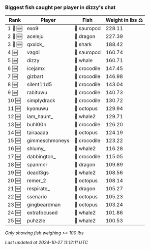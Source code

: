 ### Biggest fish caught per player in dizzy's chat
| Rank | Player | Fish | Weight in lbs ⚖️ |
|------|--------|-----------|---------|
| 1 🥇 🆕 | exo9 | 🦕 sauropod | 228.11 |
| 2 🥈 🆕 | aceleju | 🐉 dragon | 227.39 |
| 3 🥉 🆕 | qxxick_ | 🦈 shark | 188.42 |
| 4 🆕 | vagdi | 🦕 sauropod | 160.74 |
| 5 🆕 | dizzy | 🐳 whale | 160.71 |
| 6 🆕 | icejamx | 🐊 crocodile | 147.45 |
| 7 🆕 | gizbart | 🐊 crocodile | 146.98 |
| 8 🆕 | silent11d5 | 🐊 crocodile | 143.04 |
| 9 🆕 | rabituwu | 🐊 crocodile | 140.73 |
| 10 🆕 | simplydrack | 🐊 crocodile | 130.72 |
| 11 🆕 | kyonuwu | 🐙 octopus | 129.94 |
| 12 🆕 | iam_haunt_ | 🐋 whale2 | 129.71 |
| 13 🆕 | buhl00n | 🐊 crocodile | 126.20 |
| 14 🆕 | tairaaaaa | 🐙 octopus | 124.19 |
| 15 🆕 | gimmeschmoneys | 🐊 crocodile | 123.22 |
| 16 🆕 | shlumy_ | 🐋 whale2 | 116.28 |
| 17 🆕 | dabbington_ | 🐊 crocodile | 115.05 |
| 18 🆕 | spanmer | 🐉 dragon | 109.89 |
| 19 🆕 | deadl3gs | 🐋 whale2 | 108.56 |
| 20 🆕 | remer_2 | 🐙 octopus | 108.14 |
| 21 🆕 | respirate_ | 🐉 dragon | 105.27 |
| 22 🆕 | ssenario | 🐙 octopus | 105.23 |
| 23 🆕 | gingbeardman | 🐙 octopus | 103.24 |
| 24 🆕 | extrafocused | 🐋 whale2 | 101.86 |
| 25 🆕 | puhzzle | 🐋 whale2 | 100.53 |

_Only showing fish weighing >= 100 lbs_

_Last updated at 2024-10-27 11:12:11 UTC_